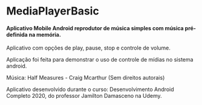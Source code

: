 # MediaPlayerBasic

#### Aplicativo Mobile Android reprodutor de música simples com música pré-definida na memória.

Aplicativo com opções de play, pause, stop e controle de volume.

Aplicação foi feita para demonstrar o uso de controle de mídias no sistema android.

Música: Half Measures - Craig Mcarthur (Sem direitos autorais)

Aplicativo desenvolvido durante o curso: Desenvolvimento Android Completo 2020, do professor Jamilton Damasceno na Udemy.
